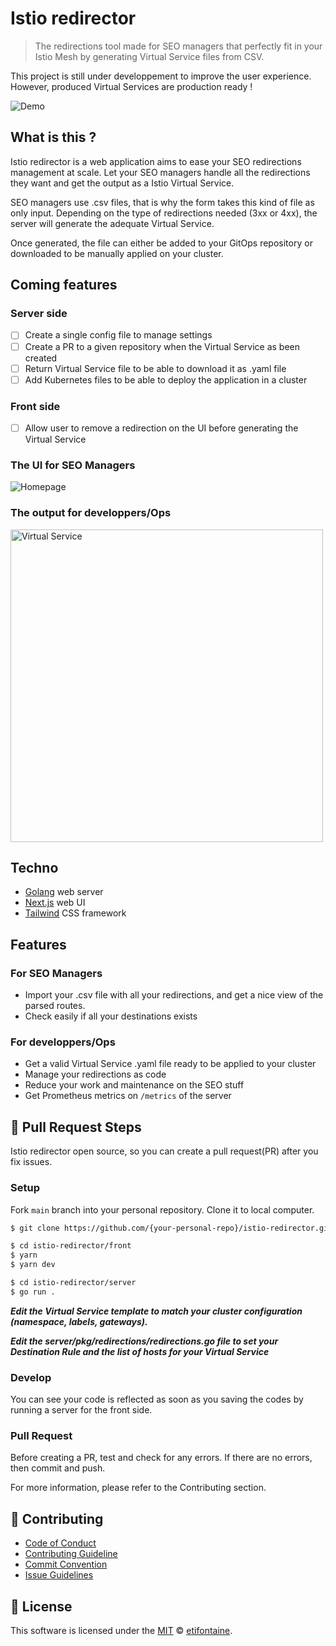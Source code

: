 # Istio redirector

> The redirections tool made for SEO managers that perfectly fit in your Istio Mesh by generating Virtual Service files from CSV.

This project is still under developpement to improve the user experience. However, produced Virtual Services are production ready !

![Demo](https://github.com/etifontaine/istio-redirector/blob/main/.github/images/istio-redirector.gif?raw=true)

## What is this ?

Istio redirector is a web application aims to ease your SEO redirections management at scale. Let your SEO managers handle all the redirections they want and get the output as a Istio Virtual Service.

SEO managers use .csv files, that is why the form takes this kind of file as only input. Depending on the type of redirections needed (3xx or 4xx), the server will generate the adequate Virtual Service. 

Once generated, the file can either be added to your GitOps repository or downloaded to be manually applied on your cluster.

## Coming features

### Server side
- [ ] Create a single config file to manage settings
- [ ] Create a PR to a given repository when the Virtual Service as been created
- [ ] Return Virtual Service file to be able to download it as .yaml file
- [ ] Add Kubernetes files to be able to deploy the application in a cluster

### Front side
- [ ] Allow user to remove a redirection on the UI before generating the Virtual Service

### The UI for SEO Managers

![Homepage](https://github.com/etifontaine/istio-redirector/blob/main/.github/images/homepage.png?raw=true)


### The output for developpers/Ops

<img src="https://github.com/etifontaine/istio-redirector/blob/main/.github/images/virtual-service.png?raw=true" alt="Virtual Service" height="500"/>

## Techno

- [Golang](https://golang.org/) web server
- [Next.js](https://nextjs.org/) web UI
- [Tailwind](https://tailwindcss.com/) CSS framework

## Features

### For SEO Managers

* Import your .csv file with all your redirections, and get a nice view of the parsed routes.
* Check easily if all your destinations exists

### For developpers/Ops

* Get a valid Virtual Service .yaml file ready to be applied to your cluster
* Manage your redirections as code
* Reduce your work and maintenance on the SEO stuff
* Get Prometheus metrics on `/metrics` of the server

## 🔧 Pull Request Steps

Istio redirector open source, so you can create a pull request(PR) after you fix issues.

### Setup

Fork `main` branch into your personal repository. Clone it to local computer.

```sh
$ git clone https://github.com/{your-personal-repo}/istio-redirector.git

$ cd istio-redirector/front
$ yarn
$ yarn dev

$ cd istio-redirector/server
$ go run .
```

***Edit the Virtual Service template to match your cluster configuration (namespace, labels, gateways).***

***Edit the server/pkg/redirections/redirections.go file to set your Destination Rule and the list of hosts for your Virtual Service***
### Develop

You can see your code is reflected as soon as you saving the codes by running a server for the front side.

### Pull Request

Before creating a PR, test and check for any errors. If there are no errors, then commit and push.

For more information, please refer to the Contributing section.

## 💬 Contributing

* [Code of Conduct](https://github.com/etifontaine/istio-redirector/blob/main/CODE_OF_CONDUCT.md)
* [Contributing Guideline](https://github.com/etifontaine/istio-redirector/blob/main/CONTRIBUTING.md)
* [Commit Convention](https://github.com/etifontaine/istio-redirector/blob/main/docs/COMMIT_MESSAGE_CONVENTION.md)
* [Issue Guidelines](https://github.com/etifontaine/istio-redirector/tree/main/.github/ISSUE_TEMPLATE)



## 📜 License

This software is licensed under the [MIT](https://github.com/etifontaine/istio-redirector/blob/master/LICENSE) © [etifontaine](https://github.com/etifontaine).